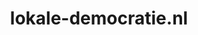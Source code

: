 ---
layout: post
title:  "lokale-democratie.nl"
internal_url:  "/data/lokale-democratie.nl.html"
categories: dutchgov
---